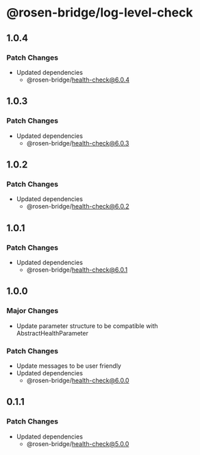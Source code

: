 # @rosen-bridge/log-level-check

## 1.0.4

### Patch Changes

- Updated dependencies
  - @rosen-bridge/health-check@6.0.4

## 1.0.3

### Patch Changes

- Updated dependencies
  - @rosen-bridge/health-check@6.0.3

## 1.0.2

### Patch Changes

- Updated dependencies
  - @rosen-bridge/health-check@6.0.2

## 1.0.1

### Patch Changes

- Updated dependencies
  - @rosen-bridge/health-check@6.0.1

## 1.0.0

### Major Changes

- Update parameter structure to be compatible with AbstractHealthParameter

### Patch Changes

- Update messages to be user friendly
- Updated dependencies
  - @rosen-bridge/health-check@6.0.0

## 0.1.1

### Patch Changes

- Updated dependencies
  - @rosen-bridge/health-check@5.0.0
